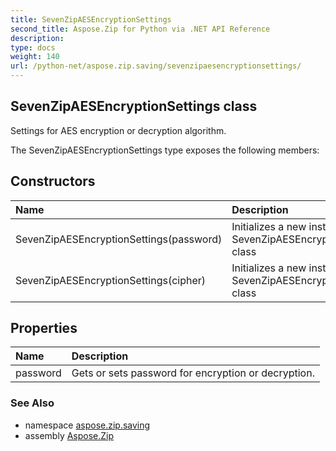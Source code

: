```yaml
---
title: SevenZipAESEncryptionSettings
second_title: Aspose.Zip for Python via .NET API Reference
description: 
type: docs
weight: 140
url: /python-net/aspose.zip.saving/sevenzipaesencryptionsettings/
---
```


## SevenZipAESEncryptionSettings class

Settings for AES encryption or decryption algorithm.

The SevenZipAESEncryptionSettings type exposes the following members:
## Constructors
| Name | Description |
| :- | :- |
|SevenZipAESEncryptionSettings(password)|Initializes a new instance of the SevenZipAESEncryptionSettings class|
|SevenZipAESEncryptionSettings(cipher)|Initializes a new instance of the SevenZipAESEncryptionSettings class|
## Properties
| Name | Description |
| :- | :- |
|password|Gets or sets password for encryption or decryption.|

### See Also

* namespace [aspose.zip.saving](/zip/python-net/aspose.zip.saving/)
* assembly [Aspose.Zip](/zip/python-net/)

